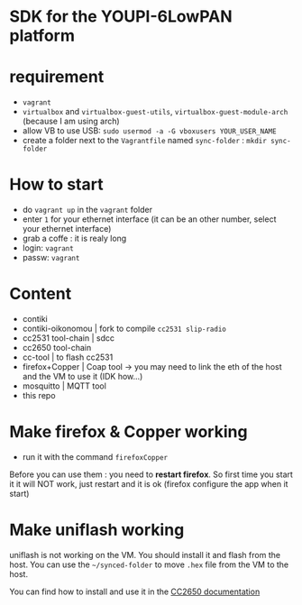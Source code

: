 # SDK for the YOUPI-6LowPAN platform

# requirement

* `vagrant`
* `virtualbox` and `virtualbox-guest-utils`, `virtualbox-guest-module-arch` (because I am using arch)
* allow VB to use USB: `sudo usermod -a -G vboxusers YOUR_USER_NAME`
* create a folder next to the `Vagrantfile` named `sync-folder` : `mkdir sync-folder`

# How to start

* do `vagrant up` in the `vagrant` folder
* enter `1` for your ethernet interface (it can be an other number, select your ethernet interface)
* grab a coffe : it is realy long
* login: `vagrant`
* passw: `vagrant`

# Content

* contiki
* contiki-oikonomou | fork to compile `cc2531 slip-radio`
* cc2531 tool-chain | sdcc
* cc2650 tool-chain
* cc-tool           | to flash cc2531
* firefox+Copper    | Coap tool → you may need to link the eth of the host and the VM to use it (IDK how...)
* mosquitto         | MQTT tool
* this repo

# Make firefox & Copper working

* run it with the command `firefoxCopper`

Before you can use them : you need to **restart firefox**. So first time you start it it will NOT work, just restart and it is ok (firefox configure the app when it start)

# Make uniflash working

uniflash is not working on the VM. You should install it and flash from the host. You can use the `~/synced-folder` to move `.hex` file from the VM to the host.

You can find how to install and use it in the [CC2650 documentation](../docs/CC2650)
